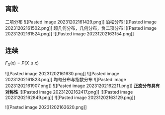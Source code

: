 ## 离散
二项分布
![[Pasted image 20231202161429.png]]
泊松分布
![[Pasted image 20231202161502.png]]
超几何分布，几何分布，负二项分布
![[Pasted image 20231202161524.png]]
![[Pasted image 20231202163154.png]]
## 连续
$F_X(x) = P(X \leq x)$

![[Pasted image 20231202161630.png]]
![[Pasted image 20231202161823.png]]
均匀分布与指数分布
![[Pasted image 20231202161907.png]]
![[Pasted image 20231202162211.png]]
**正态分布具有对称性**
![[Pasted image 20231202162417.png]]
![[Pasted image 20231202162849.png]]
![[Pasted image 20231202163129.png]]

![[Pasted image 20231202163620.png]]